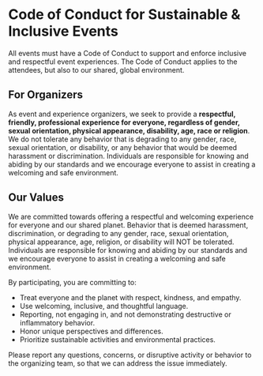 # Code of Conduct for Sustainable & Inclusive Events
All events must have a Code of Conduct to support and enforce inclusive and respectful event experiences. The Code of Conduct applies to the attendees, but also to our shared, global environment. 

## For Organizers

As event and experience organizers, we seek to provide a **respectful, friendly, professional experience for everyone, regardless of gender, sexual orientation, physical appearance, disability, age, race or religion**. We do not tolerate any behavior that is degrading to any gender, race, sexual orientation, or disability, or any behavior that would be deemed harassment or discrimination. Individuals are responsible for knowing and abiding by our standards and we encourage everyone to assist in creating a welcoming and safe environment. 

## Our Values

We are committed towards offering a respectful and welcoming experience for everyone and our shared planet. Behavior that is deemed harassment, discrimination, or degrading to any gender, race, sexual orientation, physical appearance, age, religion, or disability will NOT be tolerated. Individuals are responsible for knowing and abiding by our standards and we encourage everyone to assist in creating a welcoming and safe environment.

By participating, you are committing to:
- Treat everyone and the planet with respect, kindness, and empathy.
- Use welcoming, inclusive, and thoughtful language.
- Reporting, not engaging in, and not demonstrating destructive or inflammatory behavior.
- Honor unique perspectives and differences.
- Prioritize sustainable activities and environmental practices.

Please report any questions, concerns, or disruptive activity or behavior to the organizing team, so that we can address the issue immediately.
